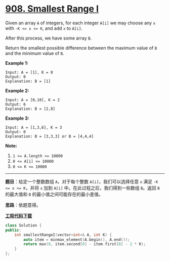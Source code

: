 # [908. Smallest Range I](https://leetcode.com/problems/smallest-range-i/)

Given an array `A` of integers, for each integer `A[i]` we may choose any `x` with `-K <= x <= K`, and add `x` to `A[i]`.

After this process, we have some array `B`.

Return the smallest possible difference between the maximum value of `B` and the minimum value of `B`.

 

**Example 1:**

```
Input: A = [1], K = 0
Output: 0
Explanation: B = [1]
```

**Example 2:**

```
Input: A = [0,10], K = 2
Output: 6
Explanation: B = [2,8]
```

**Example 3:**

```
Input: A = [1,3,6], K = 3
Output: 0
Explanation: B = [3,3,3] or B = [4,4,4]
```

 

**Note:**

1. `1 <= A.length <= 10000`
2. `0 <= A[i] <= 10000`
3. `0 <= K <= 10000`

-----

**题目**：给定一个整数数组 `A`，对于每个整数 `A[i]`，我们可以选择任意 `x` 满足 `-K <= x <= K`，并将 `x` 加到 `A[i]` 中。在此过程之后，我们得到一些数组 `B`。返回 `B` 的最大值和 `B` 的最小值之间可能存在的最小差值。

**思路**：依题意得。

[**工程代码下载**](https://github.com/shenkh/leetcode)

```cpp
class Solution {
public:
    int smallestRangeI(vector<int>& A, int K) {
        auto item = minmax_element(A.begin(), A.end());
        return max(0, item.second[0] - item.first[0] - 2 * K);
    }
};
```
